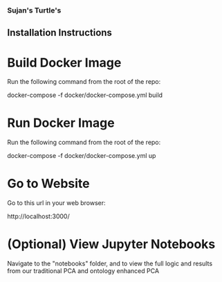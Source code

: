 
### Sujan's Turtle's

## Installation Instructions

# Build Docker Image

Run the following command from the root of the repo:

docker-compose -f docker/docker-compose.yml build

# Run Docker Image

Run the following command from the root of the repo:

docker-compose -f docker/docker-compose.yml up

# Go to Website

Go to this url in your web browser:

http://localhost:3000/

# (Optional) View Jupyter Notebooks

Navigate to the "notebooks" folder, and to view the full logic and results from our traditional PCA and ontology enhanced PCA